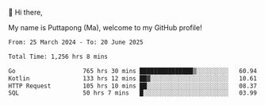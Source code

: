 👋 Hi there,

My name is Puttapong (Ma), welcome to my GitHub profile!

<!--START_SECTION:waka-->

```txt
From: 25 March 2024 - To: 20 June 2025

Total Time: 1,256 hrs 8 mins

Go                   765 hrs 30 mins ███████████████▒░░░░░░░░░   60.94 %
Kotlin               133 hrs 12 mins ██▓░░░░░░░░░░░░░░░░░░░░░░   10.61 %
HTTP Request         105 hrs 10 mins ██░░░░░░░░░░░░░░░░░░░░░░░   08.37 %
SQL                  50 hrs 7 mins   █░░░░░░░░░░░░░░░░░░░░░░░░   03.99 %
```

<!--END_SECTION:waka-->
